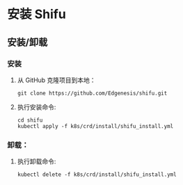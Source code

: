 # 安装 Shifu
## 安装/卸载
### 安装
1. 从 GitHub 克隆项目到本地：
   ```
   git clone https://github.com/Edgenesis/shifu.git
   ```
2. 执行安装命令:
   ```
   cd shifu
   kubectl apply -f k8s/crd/install/shifu_install.yml
   ```

### 卸载：
1. 执行卸载命令:
   ``` 
   kubectl delete -f k8s/crd/install/shifu_install.yml
   ```